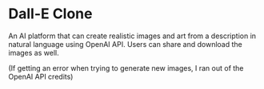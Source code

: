 # Dall-E Clone

An AI platform that can create realistic images and art from a description in natural language using OpenAI API.
Users can share and download the images as well.

(If getting an error when trying to generate new images, I ran out of the OpenAI API credits)
